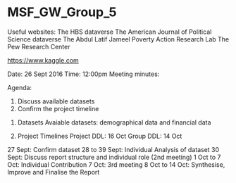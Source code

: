 # MSF_GW_Group_5


Useful websites:
The HBS dataverse
The American Journal of Political Science dataverse 
The Abdul Latif Jameel Poverty Action Research Lab 
The Pew Research Center

https://www.kaggle.com

Date: 26 Sept 2016
Time: 12:00pm
Meeting minutes:

Agenda:
1) Discuss available datasets 
2) Confirm the project timeline

1. Datasets
Avaiable datasets: demographical data and financial data

2. Project Timelines
Project DDL: 16 Oct
Group DDL: 14 Oct

27 Sept: Confirm dataset
28 to 39 Sept: Individual Analysis of dataset
30 Sept: Discuss report structure and individual role (2nd meeting)
1 Oct to 7 Oct: Individual Contribution
7 Oct: 3rd meeting
8 Oct to 14 Oct: Synthesise, Improve and Finalise the Report

